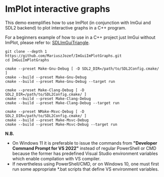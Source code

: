 # ImPlot interactive graphs

This demo exemplifies how to use ImPlot (in conjunction with ImGui and SDL2 backend) to plot interactive graphs in a C++ program.

For a beginners example of how to use in a C++ project just ImGui without ImPlot, please refer to:
[SDLImGuiTriangle](https://github.com/MariuszJozef/SDLImGuiTriangle.git).

```
git clone --depth 1 https://github.com/MariuszJozef/ImGuiImPlotGraphs.git
cd ImGuiImPlotGraphs
```

```
cmake --preset Make-Gnu-Debug [ -D SDL2_DIR=/path/to/SDL2Config.cmake/ ]
cmake --build --preset Make-Gnu-Debug
cmake --build --preset Make-Gnu-Debug --target run
```

```
cmake --preset Make-Clang-Debug [ -D SDL2_DIR=/path/to/SDL2Config.cmake/ ]
cmake --build --preset Make-Clang-Debug
cmake --build --preset Make-Clang-Debug --target run
```

```
cmake --preset NMake-Msvc-Debug [ -D SDL2_DIR=/path/to/SDL2Config.cmake/ ]
cmake --build --preset Make-Msvc-Debug
cmake --build --preset Make-Msvc-Debug --target run
```

**N.B.**

- On Windows 11 it is preferable to issue the commands from **"Developer Command Prompt for VS 2022"** instead of regular PowerShell or CMD because the former has predefined Visual Studio environment variables which enable compilation with VS compiler.
- If nevertheless using PowerShell/CMD, or on Windows 10, one must first run some appropriate *.bat scripts that define VS environment variables.

